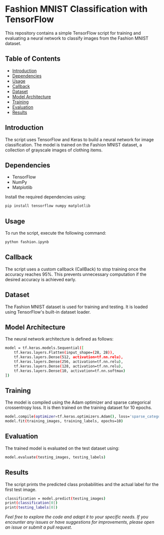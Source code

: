# Fashion MNIST Classification with TensorFlow

This repository contains a simple TensorFlow script for training and evaluating a neural network to classify images from the Fashion MNIST dataset.

## Table of Contents

- [Introduction](#introduction)
- [Dependencies](#dependencies)
- [Usage](#usage)
- [Callback](#callback)
- [Dataset](#dataset)
- [Model Architecture](#model-architecture)
- [Training](#training)
- [Evaluation](#evaluation)
- [Results](#results)

## Introduction

The script uses TensorFlow and Keras to build a neural network for image classification. The model is trained on the Fashion MNIST dataset, a collection of grayscale images of clothing items.

## Dependencies

- TensorFlow
- NumPy
- Matplotlib

Install the required dependencies using:

```bash
pip install tensorflow numpy matplotlib
```

## Usage

To run the script, execute the following command:
```bash
python fashion.ipynb
```

## Callback
The script uses a custom callback (CallBack) to stop training once the accuracy reaches 95%. This prevents unnecessary computation if the desired accuracy is achieved early.

## Dataset
The Fashion MNIST dataset is used for training and testing. It is loaded using TensorFlow's built-in dataset loader.


## Model Architecture
The neural network architecture is defined as follows:
```bash
model = tf.keras.models.Sequential([
    tf.keras.layers.Flatten(input_shape=(28, 28)),
    tf.keras.layers.Dense(512, activation=tf.nn.relu),
    tf.keras.layers.Dense(256, activation=tf.nn.relu),
    tf.keras.layers.Dense(128, activation=tf.nn.relu),
    tf.keras.layers.Dense(10, activation=tf.nn.softmax)
])
```

## Training
The model is compiled using the Adam optimizer and sparse categorical crossentropy loss. It is then trained on the training dataset for 10 epochs.
```bash
model.compile(optimizer=tf.keras.optimizers.Adam(), loss='sparse_categorical_crossentropy', metrics=['accuracy'])
model.fit(training_images, training_labels, epochs=10)
```

## Evaluation
The trained model is evaluated on the test dataset using:
```bash
model.evaluate(testing_images, testing_labels)
```

## Results
The script prints the predicted class probabilities and the actual label for the first test image.
```bash
classification = model.predict(testing_images)
print(classification[0])
print(testing_labels[0])
```

*Feel free to explore the code and adapt it to your specific needs. If you encounter any issues or have suggestions for improvements, please open an issue or submit a pull request.*
